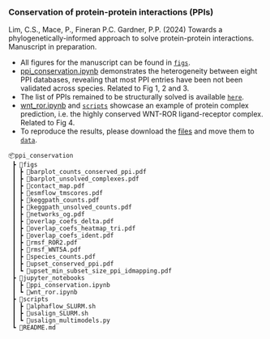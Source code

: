 ### Conservation of protein-protein interactions (PPIs)

Lim, C.S., Mace, P., Fineran P.C. Gardner, P.P. (2024) Towards a phylogenetically-informed approach to solve protein-protein interactions. Manuscript in preparation.

- All figures for the manuscript can be found in [`figs`](https://github.com/lcscs12345/ppi_conservation/tree/main/figs).
- [ppi_conservation.ipynb](https://github.com/lcscs12345/ppi_conservation/blob/main/jupyter_notebooks/ppi_conservation.ipynb) demonstrates the heterogeneity between eight PPI databases, revealing that most PPI entries have been not been validated across species. Related to Fig 1, 2 and 3.
- The list of PPIs remained to be structurally solved is available [`here`](https://github.com/lcscs12345/ppi_conservation/tree/main/data/unsolved.csv).
- [wnt_ror.ipynb](https://github.com/lcscs12345/ppi_conservation/blob/main/jupyter_notebooks/wnt_ror.ipynb) and [`scripts`](https://github.com/lcscs12345/ppi_conservation/tree/main/scripts) showcase an example of protein complex prediction, i.e. the highly conserved WNT-ROR ligand-receptor complex. Related to Fig 4.
- To reproduce the results, please download the [files](https://doi.org/10.5281/zenodo.14020181) and move them to [`data`](https://github.com/lcscs12345/ppi_conservation/tree/main/data).

```
📦ppi_conservation
 ┣ 📂figs
 ┃ ┣ 📜barplot_counts_conserved_ppi.pdf
 ┃ ┣ 📜barplot_unsolved_complexes.pdf
 ┃ ┣ 📜contact_map.pdf
 ┃ ┣ 📜esmflow_tmscores.pdf
 ┃ ┣ 📜keggpath_counts.pdf
 ┃ ┣ 📜keggpath_unsolved_counts.pdf
 ┃ ┣ 📜networks_og.pdf
 ┃ ┣ 📜overlap_coefs_delta.pdf
 ┃ ┣ 📜overlap_coefs_heatmap_tri.pdf
 ┃ ┣ 📜overlap_coefs_ident.pdf
 ┃ ┣ 📜rmsf_ROR2.pdf
 ┃ ┣ 📜rmsf_WNT5A.pdf
 ┃ ┣ 📜species_counts.pdf
 ┃ ┣ 📜upset_conserved_ppi.pdf
 ┃ ┗ 📜upset_min_subset_size_ppi_idmapping.pdf
 ┣ 📂jupyter_notebooks
 ┃ ┣ 📜ppi_conservation.ipynb
 ┃ ┗ 📜wnt_ror.ipynb
 ┣ 📂scripts
 ┃ ┣ 📜alphaflow_SLURM.sh
 ┃ ┣ 📜usalign_SLURM.sh
 ┃ ┗ 📜usalign_multimodels.py
 ┗ 📜README.md
```
